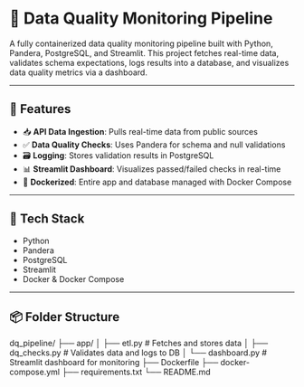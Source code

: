 # 🧪 Data Quality Monitoring Pipeline

A fully containerized data quality monitoring pipeline built with Python, Pandera, PostgreSQL, and Streamlit. This project fetches real-time data, validates schema expectations, logs results into a database, and visualizes data quality metrics via a dashboard.

---

## 🚀 Features

- 📥 **API Data Ingestion**: Pulls real-time data from public sources
- ✅ **Data Quality Checks**: Uses Pandera for schema and null validations
- 🗃 **Logging**: Stores validation results in PostgreSQL
- 📊 **Streamlit Dashboard**: Visualizes passed/failed checks in real-time
- 🐳 **Dockerized**: Entire app and database managed with Docker Compose

---

## 🧰 Tech Stack

- Python
- Pandera
- PostgreSQL
- Streamlit
- Docker & Docker Compose

---

## 📦 Folder Structure
dq_pipeline/
├── app/
│ ├── etl.py # Fetches and stores data
│ ├── dq_checks.py # Validates data and logs to DB
│ └── dashboard.py # Streamlit dashboard for monitoring
├── Dockerfile
├── docker-compose.yml
├── requirements.txt
└── README.md
